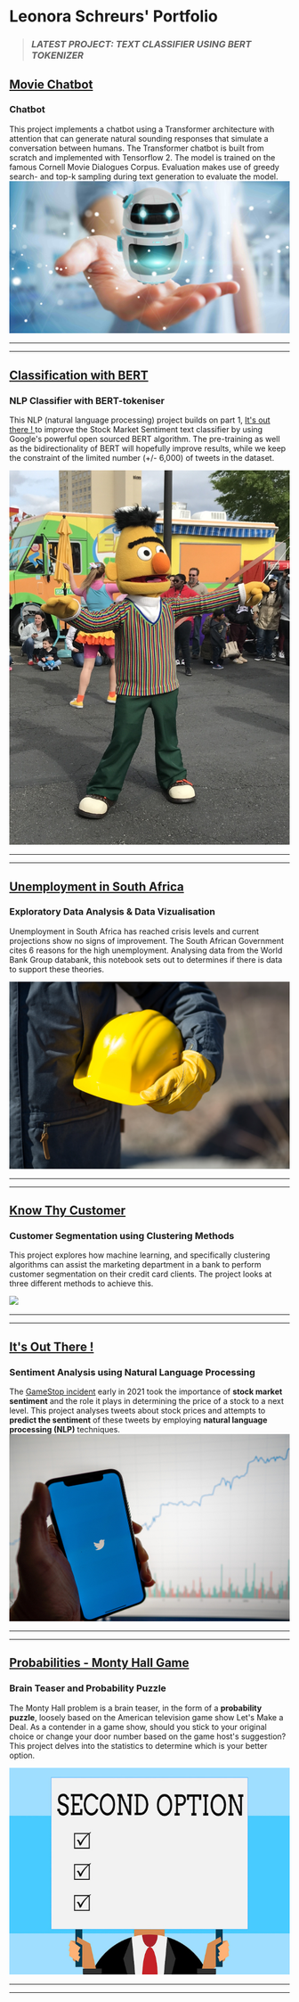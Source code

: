 # Leonora Schreurs' Portfolio

> ### *LATEST PROJECT:  TEXT CLASSIFIER USING BERT TOKENIZER*

## [Movie Chatbot](https://github.com/AfricanLeo/Chatbot_TF2_Transformer)
### Chatbot 

This project implements a chatbot using a Transformer architecture with attention that can generate natural sounding responses that simulate a conversation between humans.  The Transformer chatbot is built from scratch and implemented with Tensorflow 2. The model is trained on the famous Cornell Movie Dialogues Corpus. Evaluation makes use of greedy search- and top-k sampling during text generation to evaluate the model.
![](/images/chatbot.jpg)

___
___

## [Classification with BERT](https://africanleo.github.io/Stock-Sentiment-using-BERT-tok-Part-2/)
### NLP Classifier with BERT-tokeniser

This NLP (natural language processing) project builds on part 1, [It's out there ! ](https://africanleo.github.io/Stock-Sentiment-Analysis/) to improve the Stock Market Sentiment text classifier by using Google's powerful open sourced BERT  algorithm.  The pre-training as well as the bidirectionality of BERT will hopefully improve results, while we keep the constraint of the limited number (+/- 6,000) of tweets in the dataset.

![](/images/BERT1.jpg)

___
___

## [Unemployment in South Africa](https://africanleo.github.io/Unemployment-in-South-Africa/)
### Exploratory Data Analysis & Data Vizualisation

Unemployment in South Africa has reached crisis levels and current projections show no signs of improvement.  The South African Government cites 6 reasons for the high unemployment. Analysing data from the World Bank Group databank, this notebook sets out to determines if there is data to support these theories.   

![](/images/Unemployment-fp.jpg)

___
___
   
## [Know Thy Customer](https://africanleo.github.io/Know-Thy-Customer/)
### Customer Segmentation using Clustering Methods

This project explores how machine learning, and specifically clustering algorithms can assist the marketing department in a bank to perform customer segmentation on their credit card clients.  The project looks at three different methods to achieve this. 

![](/images/Customer-Segmentation-fp.jpg)

___
___

## [It's Out There !](https://africanleo.github.io/Stock-Sentiment-Analysis/)
### Sentiment Analysis using Natural Language Processing

The [GameStop incident](https://www.nbcnews.com/business/business-news/gamestop-reddit-explainer-what-s-happening-stock-market-n1255922) early in 2021 took the importance of  **stock market sentiment** and the role it plays in determining the price of a stock to a next level.    This project analyses tweets about stock prices and attempts to **predict the sentiment** of these tweets by employing **natural language processing (NLP)** techniques. 
![](images/NLP-Stock-Market.jpg)
___
___

## [Probabilities - Monty Hall Game](https://africanleo.github.io/Monty_Hall_Probabilities/)
### Brain Teaser and Probability Puzzle

The Monty Hall problem is a brain teaser, in the form of a **probability puzzle**, loosely based on the American television game show Let's Make a Deal.  As a contender in a game show, should you stick to your original choice or change your door number based on the game host's suggestion?  This project delves into the statistics to determine which is your better option. 

![](images/probabilities-4.jpg)
___
___

